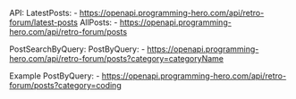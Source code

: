 API:
LatestPosts: - https://openapi.programming-hero.com/api/retro-forum/latest-posts
AllPosts: - https://openapi.programming-hero.com/api/retro-forum/posts

PostSearchByQuery:
PostByQuery: - https://openapi.programming-hero.com/api/retro-forum/posts?category=categoryName

Example
PostByQuery: - https://openapi.programming-hero.com/api/retro-forum/posts?category=coding
